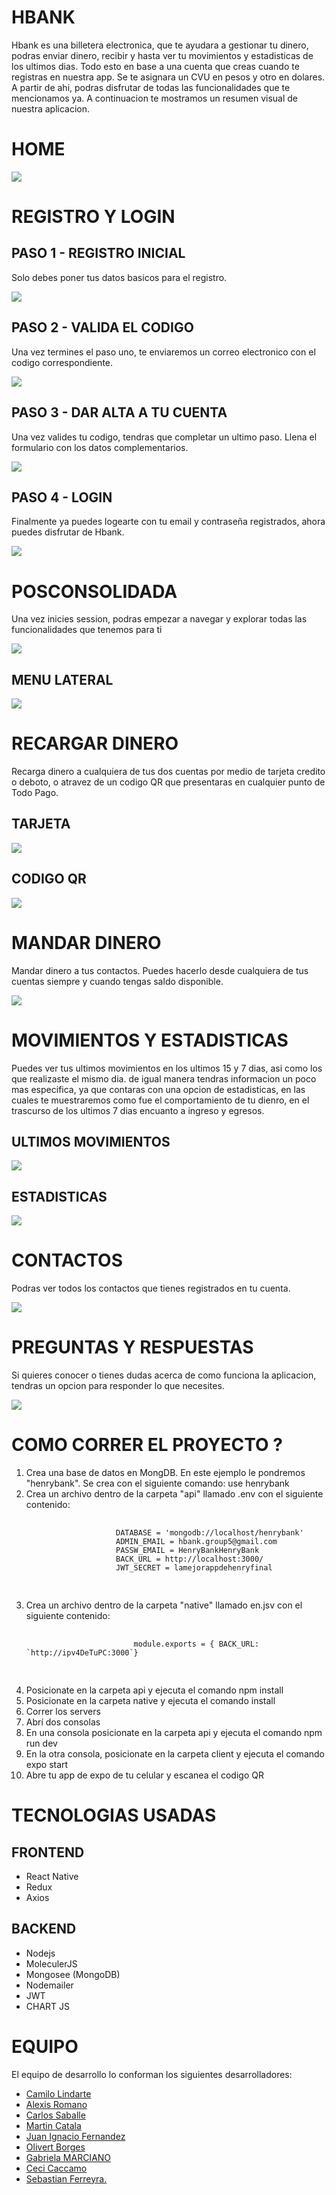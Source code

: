 <h1>HBANK</h1> 
<p>
    Hbank es una billetera electronica, que te ayudara a gestionar tu dinero, podras enviar dinero, recibir y hasta ver tu movimientos y estadisticas de los ultimos dias. Todo esto en base a una cuenta que creas cuando te registras en nuestra app. Se te asignara un CVU en pesos y otro en dolares. A partir de ahi, podras disfrutar de todas las funcionalidades que te mencionamos ya. A continuacion te mostramos un resumen visual de nuestra aplicacion.

</p>

<div>
    <h1>HOME</h1> 
    <img src="./readmeAsset/Home.png"></img>
    <h1>REGISTRO Y LOGIN</h1> 
    <h2>PASO 1 - REGISTRO INICIAL</h2> 
    <p>Solo debes poner tus datos basicos para el registro.</p>
    <img src="./readmeAsset/Registro1.png"></img>
    <h2>PASO 2 - VALIDA EL CODIGO</h2> 
    <p>Una vez termines el paso uno, te enviaremos un correo electronico con el codigo correspondiente.</p>
    <img src="./readmeAsset/Registro2.png"></img>
    <h2>PASO 3 - DAR ALTA A TU CUENTA</h2> 
    <p>Una vez valides tu codigo, tendras que completar un ultimo paso. Llena el formulario con los datos complementarios.</p>
    <img src="./readmeAsset/Registro3.png"></img>
    <h2>PASO 4 - LOGIN</h2> 
    <p>Finalmente ya puedes logearte con tu email y contraseña registrados, ahora puedes disfrutar de Hbank.</p>
    <img src="./readmeAsset/Login.png"></img>
<div>

<div>
    <h1>POSCONSOLIDADA</h1>
    <p>
        Una vez inicies session, podras empezar a navegar y explorar todas las funcionalidades que tenemos para ti
    </p>
    <img src="./readmeAsset/Poscon.png"></img>
    <h2>MENU LATERAL</h2>
    <img src="./readmeAsset/Menu.png"></img>
    <h1>RECARGAR DINERO</h1> 
    <p>
        Recarga dinero a cualquiera de tus dos cuentas por medio de tarjeta credito o deboto, o atravez de un codigo QR que presentaras en cualquier punto de Todo Pago.
    </p>
    <h2>TARJETA</h2>
    <img src="./readmeAsset/Card.png"></img>
    <h2>CODIGO QR</h2>
    <img src="./readmeAsset/Qr.png"></img>
    <h1>MANDAR DINERO</h1> 
    <p>
        Mandar dinero a tus contactos. Puedes hacerlo desde cualquiera de tus cuentas siempre y cuando tengas saldo disponible.
    </p>
    <img src="./readmeAsset/Mandar.png"></img>
    <h1>MOVIMIENTOS Y ESTADISTICAS</h1>
    <p>
        Puedes ver tus ultimos movimientos en los ultimos 15 y 7 dias, asi como los que realizaste el mismo dia. de igual manera tendras informacion un poco mas especifica, ya que contaras con una opcion de estadisticas, en las cuales te muestraremos como fue el comportamiento de tu dienro, en el trascurso de los ultimos 7 dias encuanto a ingreso y egresos.
    </p>
    <h2>ULTIMOS MOVIMIENTOS</h2>
    <img src="./readmeAsset/UlMov.png"></img>
    <h2>ESTADISTICAS</h2>
    <img src="./readmeAsset/Est.png"></img>
</div>
<div>
<h1>CONTACTOS</h1>
    <p>
        Podras ver todos los contactos que tienes registrados en tu cuenta.
    </p>
    <img src="./readmeAsset/Conta.png"></img>

</div>
<h1>PREGUNTAS Y RESPUESTAS</h1>
    <p>
        Si quieres conocer o tienes dudas acerca de como funciona la aplicacion, tendras un opcion para responder lo que necesites.
    </p>
    <img src="./readmeAsset/FAQ.png"></img>

</div>


<div>
    <h1> COMO CORRER EL PROYECTO ? </h1>
        <ol>
        <li>Crea una base de datos en MongDB. En este ejemplo le pondremos "henrybank". Se crea con el siguiente comando: use henrybank</li>
        <li>Crea un archivo dentro de la carpeta "api" llamado .env con el siguiente contenido:
            <pre>
                    <code>
                    DATABASE = 'mongodb://localhost/henrybank'
                    ADMIN_EMAIL = hbank.group5@gmail.com
                    PASSW_EMAIL = HenryBankHenryBank
                    BACK_URL = http://localhost:3000/
                    JWT_SECRET = lamejorappdehenryfinal
                    </code>
            </pre>
        </li>
        <li>Crea un archivo dentro de la carpeta "native" llamado en.jsv con el siguiente contenido:
            <pre>
                    <code>
                        module.exports = { BACK_URL: `http://ipv4DeTuPC:3000`}
                    </code>
            </pre>
        </li>
        <li>Posicionate en la carpeta api y ejecuta el comando npm install</li>
        <li>Posicionate en la carpeta native y ejecuta el comando install</li>
        <li>Correr los servers</li>
        <li>Abrí dos consolas</li>
        <li>En una consola posicionate en la carpeta api y ejecuta el comando npm run dev</li>
        <li>En la otra consola, posicionate en la carpeta client y ejecuta el comando expo start</li>
        <li>Abre tu app de expo de tu celular y escanea el codigo QR </li>
        </ol>
</div>
<div>
    <h1> TECNOLOGIAS USADAS </h1>
        <h2>FRONTEND</h2>
        <ul>
            <li>React Native</li>
            <li>Redux</li>
            <li>Axios</li>
        </ul>
        <h2>BACKEND</h2>
        <ul>
            <li>Nodejs</li>
            <li>MoleculerJS</li>
            <li>Mongosee (MongoDB)</li>
            <li>Nodemailer</li>
            <li>JWT</li>
            <li>CHART JS</li>
        </ul>

</div>
<div>
    <h1> EQUIPO </h1>
    <p>El equipo de desarrollo lo conforman los siguientes desarrolladores:</p>
        <ul>
            <li><a href="https://github.com/CamilolIn" rel="nofollow">Camilo Lindarte </a></li>
            <li><a href="https://github.com/quasirsg" rel="nofollow">Alexis Romano </a></li>
            <li><a href="https://github.com/nvlozano" rel="nofollow">Carlos Saballe</a></li>
            <li><a href="https://github.com/martinc1991" rel="nofollow">Martin Catala</a></li>
            <li><a href="https://github.com/JuanFernandezJubin" rel="nofollow">Juan Ignacio Fernandez</a></li>
            <li><a href="https://github.com/olivertborges" rel="nofollow">Olivert Borges </a></li>
            <li><a href="https://github.com/gabbies86" rel="nofollow">Gabriela MARCIANO </a></li>
            <li><a href="https://github.com/Ceci-Caccamo" rel="nofollow">Ceci Caccamo </a></li>
            <li><a href="https://github.com/sebasf24" rel="nofollow">Sebastian Ferreyra.</a></li>
        </ul>

</div>
